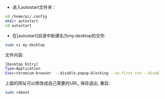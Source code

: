 - 进入autostart文件夹：

```sh
cd /home/pi/.config
mkdir autostart
cd autostart
```
- 在[autostart]目录中新建名为my.desktop的文件:

```sh
sudo vi my.desktop
```
文件内容:
```sh
[Desktop Entry]
Type=Application
Exec=chromium-browser  --disable-popup-blocking --no-first-run --disable-desktop-notifications  --kiosk "http://www.aifei.com/"
```
上面的网址可以修改成自己需要的URL, 保存退出, 重启:
```sh
sudo reboot
```

